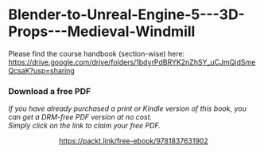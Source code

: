 # Blender-to-Unreal-Engine-5---3D-Props---Medieval-Windmill

Please find the course handbook (section-wise) here: https://drive.google.com/drive/folders/1bdyrPdBRYK2nZhSY_uCJmQjdSmeQcsaK?usp=sharing

### Download a free PDF

 <i>If you have already purchased a print or Kindle version of this book, you can get a DRM-free PDF version at no cost.<br>Simply click on the link to claim your free PDF.</i>
<p align="center"> <a href="https://packt.link/free-ebook/9781837631902">https://packt.link/free-ebook/9781837631902 </a> </p>